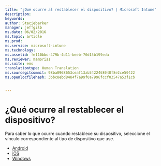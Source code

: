 ```yaml
---
title: "¿Qué ocurre al restablecer el dispositivo? | Microsoft Intune"
description: 
keywords: 
author: Staciebarker
manager: jeffgilb
ms.date: 06/02/2016
ms.topic: article
ms.prod: 
ms.service: microsoft-intune
ms.technology: 
ms.assetid: fe110bbc-479b-4d11-beeb-70d15b199eda
ms.reviewer: mamoriss
ms.suite: ems
translationtype: Human Translation
ms.sourcegitcommit: 98ba0968653ceaf13ab5422468040f8e2ce50422
ms.openlocfilehash: 3bbc8ebd8484f7a99f0a7996fccf03547a53f1cb


---
```



# ¿Qué ocurre al restablecer el dispositivo?

Para saber lo que ocurre cuando restablece su dispositivo, seleccione el vínculo correspondiente al tipo de dispositivo que use.

- [Android](what-happens-if-you-reset-your-device-using-the-company-portal-android.md)
- [iOS](what-happens-if-you-reset-your-device-using-the-company-portal-ios.md)
- [Windows](/what-happens-if-you-reset-your-device-using-the-company-portal-windows.md)




<!--HONumber=Jun16_HO4-->


